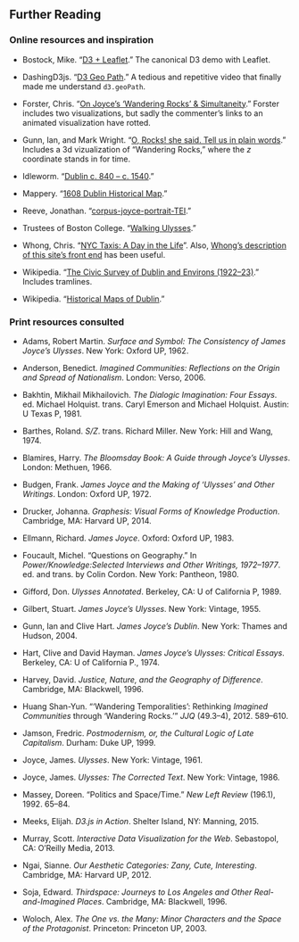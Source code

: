 ## Further Reading

### Online resources and inspiration

* Bostock, Mike. “[D3 + Leaflet](https://bost.ocks.org/mike/leaflet/).” The canonical D3 demo with Leaflet.

* DashingD3js. “[D3 Geo Path](https://www.dashingd3js.com/lessons/d3-geo-path).” A tedious and repetitive video that finally made me understand `d3.geoPath`.

* Forster, Chris. “[On Joyce’s ‘Wandering Rocks’ & Simultaneity](http://www.cforster.com/2010/08/on-joyces-wandering-rocks-simultaneity/).” Forster includes two visualizations, but sadly the commenter’s links to an animated visualization have rotted.

* Gunn, Ian, and Mark Wright. “[O, Rocks! she said. Tell us in plain words](http://hjs.ff.cuni.cz/archives/v7/essays/gunn.htm).” Includes a 3d vizualization of “Wandering Rocks,” where the *z* coordinate stands in for time.

* Idleworm. “[Dublin c. 840 – c. 1540](http://www.idleworm.com/history/medieval_dublin.shtml).” 

* Mappery. “[1608 Dublin Historical Map](http://www.mappery.com/map-of/1608-Dublin-Historical-Map).”

* Reeve, Jonathan. “[corpus-joyce-portrait-TEI](https://github.com/JonathanReeve/corpus-joyce-portrait-TEI).”

* Trustees of Boston College. “[Walking Ulysses](http://ulysses.bc.edu/).”

* Whong, Chris. “[NYC Taxis: A Day in the Life](http://chriswhong.github.io/nyctaxi/)”. Also, [Whong’s description of this site’s front end](http://chriswhong.com/open-data/taxi-techblog-2-leaflet-d3-and-other-frontend-fun/) has been useful.

* Wikipedia. “[The Civic Survey of Dublin and Environs (1922–23)](https://upload.wikimedia.org/wikipedia/commons/a/ad/Dublin_1922-23_Map_Suburbs_MatureTrams_wFaresTimes_Trains_EarlyBus_Canals_pubv2.jpg).” Includes tramlines.

* Wikipedia. “[Historical Maps of Dublin](https://en.wikipedia.org/wiki/Historical_Maps_of_Dublin).”

### Print resources consulted

* Adams, Robert Martin. _Surface and Symbol: The Consistency of James Joyce’s Ulysses_. New York: Oxford UP, 1962.

* Anderson, Benedict. _Imagined Communities: Reflections on the Origin and Spread of Nationalism_. London: Verso, 2006.

* Bakhtin, Mikhail Mikhailovich. _The Dialogic Imagination: Four Essays_. ed. Michael Holquist. trans. Caryl Emerson and Michael Holquist. Austin: U Texas P, 1981.

* Barthes, Roland. _S/Z_. trans. Richard Miller. New York: Hill and Wang, 1974.

* Blamires, Harry. _The Bloomsday Book: A Guide through Joyce’s Ulysses_. London: Methuen, 1966.

* Budgen, Frank. _James Joyce and the Making of ‘Ulysses’ and Other Writings_. London: Oxford UP, 1972.

* Drucker, Johanna. _Graphesis: Visual Forms of Knowledge Production_. Cambridge, MA: Harvard UP, 2014.

* Ellmann, Richard. _James Joyce_. Oxford: Oxford UP, 1983.

* Foucault, Michel. “Questions on Geography.” In _Power/Knowledge:Selected Interviews and Other Writings, 1972–1977_. ed. and trans. by Colin Cordon. New York: Pantheon, 1980.

* Gifford, Don. _Ulysses Annotated_. Berkeley, CA: U of California P, 1989.

* Gilbert, Stuart. _James Joyce’s Ulysses_. New York: Vintage, 1955.

* Gunn, Ian and Clive Hart. _James Joyce’s Dublin_. New York: Thames and Hudson, 2004.

* Hart, Clive and David Hayman. _James Joyce’s Ulysses: Critical Essays_. Berkeley, CA: U of California P., 1974.

* Harvey, David. _Justice, Nature, and the Geography of Difference_. Cambridge, MA: Blackwell, 1996.

* Huang Shan-Yun. “‘Wandering Temporalities’: Rethinking *Imagined Communities* through ‘Wandering Rocks.’” _JJQ_ (49.3–4), 2012. 589–610.

* Jamson, Fredric. _Postmodernism, or, the Cultural Logic of Late Capitalism_. Durham: Duke UP, 1999.

* Joyce, James. _Ulysses_. New York: Vintage, 1961.

* Joyce, James. _Ulysses: The Corrected Text_. New York: Vintage, 1986.

* Massey, Doreen. “Politics and Space/Time.” _New Left Review_ (196.1), 1992. 65–84.

* Meeks, Elijah. _D3.js in Action_. Shelter Island, NY: Manning, 2015.

* Murray, Scott. _Interactive Data Visualization for the Web_. Sebastopol, CA: O’Reilly Media, 2013.

* Ngai, Sianne. _Our Aesthetic Categories: Zany, Cute, Interesting_. Cambridge, MA: Harvard UP, 2012.

* Soja, Edward. _Thirdspace: Journeys to Los Angeles and Other Real-and-Imagined Places_. Cambridge, MA: Blackwell, 1996.

* Woloch, Alex. _The One vs. the Many: Minor Characters and the Space of the Protagonist_. Princeton: Princeton UP, 2003.
